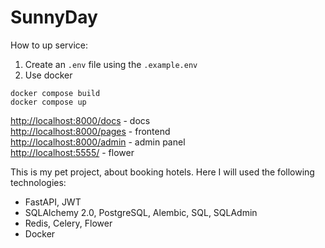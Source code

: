 # SunnyDay
How to up service: 
1. Create an `.env` file using the `.example.env`
2. Use docker
```
docker compose build
docker compose up
```

[http://localhost:8000/docs](http://localhost:8000/docs) - docs  
[http://localhost:8000/pages](http://localhost:8000/pages) - frontend  
[http://localhost:8000/admin](http://localhost:8000/admin) - admin panel  
[http://localhost:5555/](http://localhost:5555/) - flower  


This is my pet project, about booking hotels.  Here I will used the following technologies:
 * FastAPI, JWT
 * SQLAlchemy 2.0, PostgreSQL, Alembic, SQL, SQLAdmin
 * Redis, Celery, Flower
 * Docker
